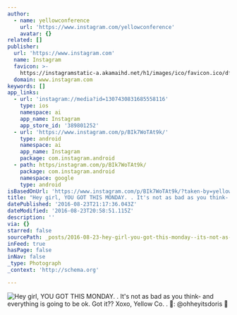 ```yaml
---
author:
  - name: yellowconference
    url: 'https://www.instagram.com/yellowconference'
    avatar: {}
related: []
publisher:
  url: 'https://www.instagram.com'
  name: Instagram
  favicon: >-
    https://instagramstatic-a.akamaihd.net/h1/images/ico/favicon.ico/dfa85bb1fd63.ico
  domain: www.instagram.com
keywords: []
app_links:
  - url: 'instagram://media?id=1307430831685558116'
    type: ios
    namespace: ai
    app_name: Instagram
    app_store_id: '389801252'
  - url: 'https://www.instagram.com/p/BIk7WoTAt9k/'
    type: android
    namespace: ai
    app_name: Instagram
    package: com.instagram.android
  - path: https/instagram.com/p/BIk7WoTAt9k/
    package: com.instagram.android
    namespace: google
    type: android
isBasedOnUrl: 'https://www.instagram.com/p/BIk7WoTAt9k/?taken-by=yellowconference'
title: "Hey girl, YOU GOT THIS MONDAY. . It's not as bad as you think- and everything is going to be ok. Got it?? Xoxo, Yellow Co. . \uD83D\uDCF7: @ohheyitsdoris \uD83D\uDE18"
datePublished: '2016-08-23T21:17:36.043Z'
dateModified: '2016-08-23T20:58:51.115Z'
description: ''
via: {}
starred: false
sourcePath: _posts/2016-08-23-hey-girl-you-got-this-monday--its-not-as-bad-as-you-thin.md
inFeed: true
hasPage: false
inNav: false
_type: Photograph
_context: 'http://schema.org'

---
```

![Hey girl, YOU GOT THIS MONDAY. . It's not as bad as you think- and everything is going to be ok. Got it?? Xoxo, Yellow Co. . : @ohheyitsdoris ](https://scontent.cdninstagram.com/t51.2885-15/s640x640/sh0.08/e35/13745094_289820814711865_240077849_n.jpg?ig_cache_key=MTMwNzQzMDgzMTY4NTU1ODExNg%3D%3D.2)